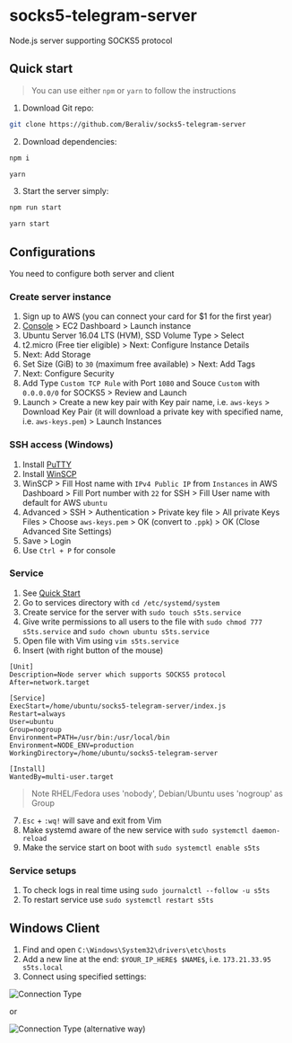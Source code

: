 # socks5-telegram-server

Node.js server supporting SOCKS5 protocol

## Quick start

> You can use either `npm` or `yarn` to follow the instructions

1. Download Git repo:
```bash
git clone https://github.com/Beraliv/socks5-telegram-server
```

2. Download dependencies:
```bash
npm i

yarn
```

3. Start the server simply:
```bash
npm run start

yarn start
```

## Configurations

You need to configure both server and client

### Create server instance

1. Sign up to AWS (you can connect your card for $1 for the first year)
2. [Console](https://console.aws.amazon.com/ec2) > EC2 Dashboard > Launch instance
3. Ubuntu Server 16.04 LTS (HVM), SSD Volume Type > Select
4. t2.micro (Free tier eligible) > Next: Configure Instance Details
5. Next: Add Storage
6. Set Size (GiB) to `30` (maximum free available) > Next: Add Tags
7. Next: Configure Security
8. Add Type `Custom TCP Rule` with Port `1080` and Souce `Custom` with `0.0.0.0/0` for SOCKS5 > Review and Launch
9. Launch > Create a new key pair with Key pair name, i.e. `aws-keys` > Download Key Pair (it will download a private key with specified name, i.e. `aws-keys.pem`) > Launch Instances

### SSH access (Windows)

1. Install [PuTTY](https://putty.org.ru/download.html)
2. Install [WinSCP](https://winscp.net/eng/download.php)
3. WinSCP > Fill Host name with `IPv4 Public IP` from `Instances` in AWS Dashboard > Fill Port number with `22` for SSH > Fill User name with default for AWS `ubuntu`
4. Advanced > SSH > Authentication > Private key file > All private Keys Files > Choose `aws-keys.pem` > OK (convert to `.ppk`) > OK (Close Advanced Site Settings)
5. Save > Login
6. Use `Ctrl + P` for console

### Service

1. See [Quick Start](https://github.com/Beraliv/socks5-telegram-server#quick-start)
2. Go to services directory with `cd /etc/systemd/system`
3. Create service for the server with `sudo touch s5ts.service`
4. Give write permissions to all users to the file with `sudo chmod 777 s5ts.service` and `sudo chown ubuntu s5ts.service`
5. Open file with Vim using `vim s5ts.service`
6. Insert (with right button of the mouse)

```
[Unit]
Description=Node server which supports SOCKS5 protocol
After=network.target

[Service]
ExecStart=/home/ubuntu/socks5-telegram-server/index.js
Restart=always
User=ubuntu
Group=nogroup  
Environment=PATH=/usr/bin:/usr/local/bin
Environment=NODE_ENV=production
WorkingDirectory=/home/ubuntu/socks5-telegram-server

[Install]
WantedBy=multi-user.target
```

> Note RHEL/Fedora uses 'nobody', Debian/Ubuntu uses 'nogroup' as Group

7. `Esc` + `:wq!` will save and exit from Vim
8. Make systemd aware of the new service with `sudo systemctl daemon-reload`
9. Make the service start on boot with `sudo systemctl enable s5ts`

### Service setups

1. To check logs in real time using `sudo journalctl --follow -u s5ts`
2. To restart service use `sudo systemctl restart s5ts`

## Windows Client

1. Find and open `C:\Windows\System32\drivers\etc\hosts`
2. Add a new line at the end: `$YOUR_IP_HERE$ $NAME$`, i.e. `173.21.33.95 s5ts.local`
3. Connect using specified settings:

![Connection Type](https://github.com/Beraliv/socks5-telegram-server/blob/master/images/proxy-settings.png)

or

![Connection Type (alternative way)](https://github.com/Beraliv/socks5-telegram-server/blob/master/images/proxy-settings-2.png)